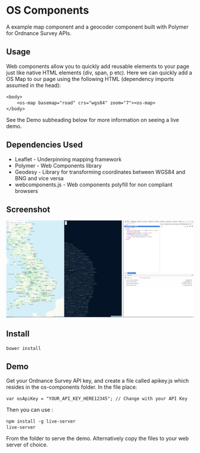 # OS Components

A example map component and a geocoder component built with Polymer for Ordnance Survey APIs.

## Usage

Web components allow you to quickly add reusable elements to your page just like native HTML elements (div, span, p etc). Here we can quickly add a OS Map to our page using the following HTML (dependency imports assumed in the head):

    <body>
        <os-map basemap="road" crs="wgs84" zoom="7"><os-map>
    </body>

See the Demo subheading below for more information on seeing a live demo.

## Dependencies Used

* Leaflet - Underpinning mapping framework
* Polymer - Web Components library
* Geodesy - Library for transforming coordinates between WGS84 and BNG and vice versa
* webcomponents.js - Web components polyfill for non compliant browsers

## Screenshot

![Screenshot OS Components](https://raw.githubusercontent.com/Geovation/os-components/master/os-components-screenshot.png)

## Install

    bower install

## Demo

Get your Ordnance Survey API key, and create a file called apikey.js which resides in the os-components folder. In the file place:

    var osApiKey = "YOUR_API_KEY_HERE12345"; // Change with your API Key

Then you can use :

    npm install -g live-server
    live-server

From the folder to serve the demo. Alternatively copy the files to your web server of choice.
